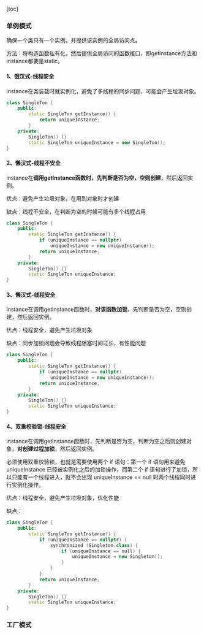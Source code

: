 [toc]

### 单例模式

确保一个类只有一个实例，并提供该实例的全局访问点。

方法：将构造函数私有化，然后提供全局访问的函数接口，即getInstance方法和instance都要是static。

#### 1、饿汉式-线程安全

instance在类装载时就实例化，避免了多线程的同步问题，可能会产生垃圾对象。

```c++
class SingleTon {
    public:
    	static SingleTon getInstance() {
            return uniqueInstance;
        }
    private:
    	SingleTon() {}
    	static SingleTon uniqueInstance = new SingleTon();
}
```

#### 2、懒汉式-线程不安全

instance在**调用getInstance函数时，先判断是否为空，空则创建**，然后返回实例。

优点：避免产生垃圾对象，在用到对象时才创建

缺点：线程不安全，在判断为空的时候可能有多个线程占用

```c++
class SingleTon {
    public:
    	static SingleTon getInstance() {
            if (uniqueInstance == nullptr) 
                uniqueInstance = new uniqueInstance();
            return uniqueInstance;
        }
    private:
    	SingleTon() {}
    	static SingleTon uniqueInstance;
}
```

#### 3、懒汉式-线程安全

instance在调用getInstance函数时，**对该函数加锁**，先判断是否为空，空则创建，然后返回实例。

优点：线程安全，避免产生垃圾对象

缺点：同步加锁问题会导致线程阻塞时间过长，有性能问题

```c++
class SingleTon {
    public:
    	static SingleTon getInstance() {
            if (uniqueInstance == nullptr) 
                uniqueInstance = new uniqueInstance();
            return uniqueInstance;
        }
    private:
    	SingleTon() {}
    	static SingleTon uniqueInstance;
}
```

#### 4、双重校验锁-线程安全

instance在调用getInstance函数时，先判断是否为空，判断为空之后则创建对象，**对创建过程加锁**，然后返回实例。

必须使用双重校验锁，也就是需要使用两个 if 语句：第一个 if 语句用来避免 uniqueInstance 已经被实例化之后的加锁操作，而第二个 if 语句进行了加锁，所以只能有一个线程进入，就不会出现 uniqueInstance == null 时两个线程同时进行实例化操作。

优点：线程安全，避免产生垃圾对象，优化性能

缺点：

```c++
class SingleTon {
    public:
    	static SingleTon getInstance() {
            if (uniqueInstance == nullptr) {
                synchronized (Singleton.class) {
                	if (uniqueInstance == null) {
                    	uniqueInstance = new Singleton();
                	}
            	}
            }
            return uniqueInstance;
        }
    private:
    	SingleTon() {}
    	static SingleTon uniqueInstance;
}
```



### 工厂模式


